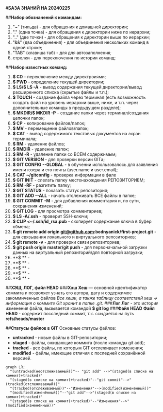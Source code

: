 #**БАЗА ЗНАНИЙ НА 20240225**

##**Набор обозначений к командам:**
1. "~" (тильда) - для обращения к домашней директории;
2. "." (одна точка) - для обращения к директории ниже по иерархии;
3. ".." (две точки) - для обращения к директории выше по иерархии;
4. "&&" (два объединения) - для объединения нескольких команд в одной строке;
5. "TAB" (клавиша таб) - для для автозаполнения;
6. стрелки - для переключения по истории команд;

##**Набор известных команд:**
1. **$ CD** - переключение между директроиями;
2. **$ PWD** - определение текущей директории;
3. **$ LS/$ LS -A** - вывод содержания текущей директории/вывод расширенного списка (скрытые файлы и т.п.);  
4. **$ TOUCH** - создание файла через терминал (есть возможность создать файл на уровень иерархии выше, ниже, и т.п. через дополнительные команды в предыдущем разделе);
5. **$ MKDIR/$ MKDIR -P** - создание папки через терминал/создания цепочки папок; 
6. **$ CP** - копирование файлов/папок;
7. **$ MV** - перемещение файлов/папок;
8. **$ CAT** - вывод содержимого текстовых документов на экран терминала;
9. **$ RM** - удаление файлов;
10. **$ RMDIR** - удаление папок;
11. **$ RM -R** - удаление папки со ВСЕМ содержимым;
12. **$ GIT VERSION** - для проверки версии GITа;
13. **$ GIT CONFIG --GLOBAL** - в обучении использовалось для заявления имени юзера и его почты (user.name и user.email);
14. **$ CAT ~/gitconfig** - проверка информации в фале
15. **$ GIT INIT** - слелать папку местонахождения РЕПОЗИТОРИЕМ;
16. **$ RM -RF** - разгитить папку;
17. **$ GIT STATUS** - показать статус репозитория;
18. **$ GIT ADD --ALL** - начать отслеживать ВСЕ файлы в папке;
19. **$ GIT COMMIT -M** - для добавления комментария и, по сути, сохранения изменений;
20. **$ GIT LOG** - для просмотра комментариев;
21. **$ LS -A/.ssh** - проверит SSH-ключи;
22. **$ CLIP <~/.ssh/id_rsa.pub** - скопирует содержание ключа в буфер обмена; 
23. **$ git remote add origin git@github.com:bodnyanick/first-project.git** - для связывания локального и виртуального репозиториев;
24. **$ git remote -v** - для проверки связи репозиториев; 
25. **$ git push origin master/git push** - для первоначальной загрузки данных на виртуальный репозиторий/для повторной загрузки; 
26. **$ ** - 
27. **$ ** - 
28. **$ ** - 
29. **$ ** - 
30. **$ ** - 

##**ХЭШ, ЛОГ, файл HEAD**
###**Хэш**
**Хеш** — основной идентификатор коммита и позволяет узнать его автора, дату и содержимое закоммиченных файлов
*Все хеши, а также таблицу соответствий хеш → информация о коммите Git хранит в папке .git.*
###**Лог**
**Лог** - это история изменения файла, вызывается командой **$ git log**
###**Файл HEAD**
**Файл HEAD** - содержит посследний коммит, т.к. ссыдается на путь **refs/heads/master**

##**Статусы файлов в GIT**
Основные статусы файлов: 
- **untracked** - новые файлы в GIT-репозитории;
- **staged** - файлы, ожидающие коммита (после команды git add);
- **tracked** - все файлы, по которым GIT отслеживает изменения;
- **modified** - файлы, имеющие отличия с последней сохранённой версией.

```mermaid
graph LR;
  "(untracked(неотслеживаемый))"-- "git add" -->"(staged(в списке на коммит)+tracked)"
  "(staged(в списке на коммит)+tracked)"--"git commit"-->"(tracked(отслеживаемый))"
  "(tracked(отслеживаемый))"--"Изменения"-->(modified(изменённый))"
  "(modified(изменённый))"--"git add"-->"(staged(в списке на коммит)+tracked)"
  "(staged(в списке на коммит)+tracked)"--"Изменения"-->"(modified(изменённый))"
``` 



